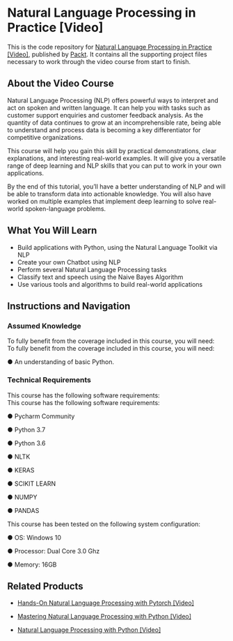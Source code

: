 # Natural Language Processing in Practice [Video]
This is the code repository for [Natural Language Processing in Practice [Video]](https://www.packtpub.com/big-data-and-business-intelligence/natural-language-processing-practice-video?utm_source=github&utm_medium=repository&utm_campaign=9781787280885), published by [Packt](https://www.packtpub.com/?utm_source=github). It contains all the supporting project files necessary to work through the video course from start to finish.
## About the Video Course
Natural Language Processing (NLP) offers powerful ways to interpret and act on spoken and written language. It can help you with tasks such as customer support enquiries and customer feedback analysis. As the quantity of data continues to grow at an incomprehensible rate, being able to understand and process data is becoming a key differentiator for competitive organizations.

This course will help you gain this skill by practical demonstrations, clear explanations, and interesting real-world examples. It will give you a versatile range of deep learning and NLP skills that you can put to work in your own applications. 

By the end of this tutorial, you’ll have a better understanding of NLP and will be able to transform data into actionable knowledge. You will also have worked on multiple examples that implement deep learning to solve real-world spoken-language problems.


<H2>What You Will Learn</H2>
<DIV class=book-info-will-learn-text>
<UL>
<LI>Build applications with Python, using the Natural Language Toolkit via NLP&nbsp; 
<LI>Create your own Chatbot using NLP&nbsp; 
<LI>Perform several Natural Language Processing tasks&nbsp; 
<LI>Classify text and speech using the Naive Bayes Algorithm&nbsp; 
<LI>Use various tools and algorithms to build real-world applications </LI></UL></DIV>

## Instructions and Navigation
### Assumed Knowledge
To fully benefit from the coverage included in this course, you will need:<br/>
To fully benefit from the coverage included in this course, you will need:

●	An understanding of basic Python.

### Technical Requirements
This course has the following software requirements:<br/>
This course has the following software requirements:

●	Pycharm Community

●	Python 3.7

●	Python 3.6

●	NLTK

●	KERAS

●	SCIKIT LEARN

●	NUMPY

●	PANDAS

This course has been tested on the following system configuration:

●	OS: Windows 10

●	Processor: Dual Core 3.0 Ghz

●	Memory: 16GB


## Related Products
* [Hands-On Natural Language Processing with Pytorch [Video]](https://www.packtpub.com/application-development/hands-natural-language-processing-pytorch-video?utm_source=github&utm_medium=repository&utm_campaign=9781789133974)

* [Mastering Natural Language Processing with Python [Video]](https://www.packtpub.com/big-data-and-business-intelligence/mastering-natural-language-processing-python-video?utm_source=github&utm_medium=repository&utm_campaign=9781789618358)

* [Natural Language Processing with Python [Video]](https://www.packtpub.com/big-data-and-business-intelligence/natural-language-processing-python-video?utm_source=github&utm_medium=repository&utm_campaign=9781787286085)

